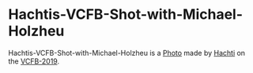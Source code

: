 # Hachtis-VCFB-Shot-with-Michael-Holzheu

Hachtis-VCFB-Shot-with-Michael-Holzheu is a [Photo](50000001.md) made by [Hachti](12.md) on the [VCFB-2019](404.md).
